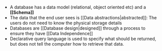 - A database has a data model (relational, object oriented etc) and a **[[Schema]]** 
- The data that the end user sees is [[Data abstractions|abstracted]]: The users do not need to know the physical storage details
- Databases are [[Database design|designed]] through a process to ensure they have [[Data Independence]] 
- Declarative query language is used to specify what should be returned, but does not tell the computer how to retrieve that data.